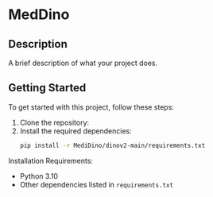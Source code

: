# MedDino 

## Description
A brief description of what your project does.

## Getting Started
To get started with this project, follow these steps:

1. Clone the repository:
2. Install the required dependencies:
    ```bash
    pip install -r MediDino/dinov2-main/requirements.txt
    ```
Installation Requirements:
- Python 3.10
- Other dependencies listed in `requirements.txt`

